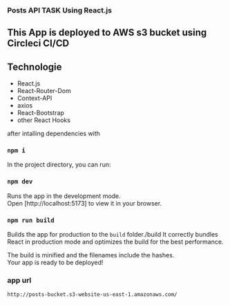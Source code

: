 ### Posts API TASK Using React.js

## This App is deployed to AWS s3 bucket using Circleci CI/CD

## Technologie

- React.js
- React-Router-Dom
- Context-API
- axios
- React-Bootstrap
- other React Hooks

after intalling dependencies with

### `npm i`

In the project directory, you can run:

### `npm dev`

Runs the app in the development mode.\
Open [http://localhost:5173] to view it in your browser.

### `npm run build`

Builds the app for production to the `build` folder./build
It correctly bundles React in production mode and optimizes the build for the best performance.

The build is minified and the filenames include the hashes.\
Your app is ready to be deployed!

### app url

```
http://posts-bucket.s3-website-us-east-1.amazonaws.com/
```
